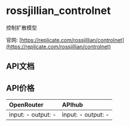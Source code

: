 # rossjillian_controlnet

控制扩散模型

官网: [https://replicate.com/rossjillian/controlnet](https://replicate.com/rossjillian/controlnet)

## API文档



## API价格

| OpenRouter | APIhub |
|:---|:---|
| input: - output: - | input: - output: - |
